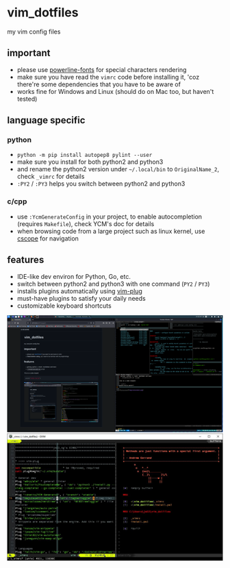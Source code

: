 # vim_dotfiles
my vim config files

## important

- please use [powerline-fonts](https://github.com/powerline/fonts) for special characters rendering
- make sure you have read the `vimrc` code before installing it, 'coz there're some dependencies that you have to be aware of
- works fine for Windows and Linux (should do on Mac too, but haven't tested)

## language specific

### python

- `python -m pip install autopep8 pylint --user`
- make sure you install for both python2 and python3
- and rename the python2 version under `~/.local/bin` to `OriginalName_2`, check `_vimrc` for details
- `:PY2` / `:PY3` helps you switch between python2 and python3

### c/cpp

- use `:YcmGenerateConfig` in your project, to enable autocompletion (requires `Makefile`), check YCM's doc for details
- when browsing code from a large project such as linux kernel, use [cscope](http://cscope.sourceforge.net/cscope_vim_tutorial.html) for navigation

## features

- IDE-like dev environ for Python, Go, etc.
- switch between python2 and python3 with one command (`PY2` / `PY3`)
- installs plugins automatically using [vim-plug](https://github.com/junegunn/vim-plug)
- must-have plugins to satisfy your daily needs
- customizable keyboard shortcuts

![screenshot](./img/screenshot.png)
![screenshot](./img/screenshot.jpg)
